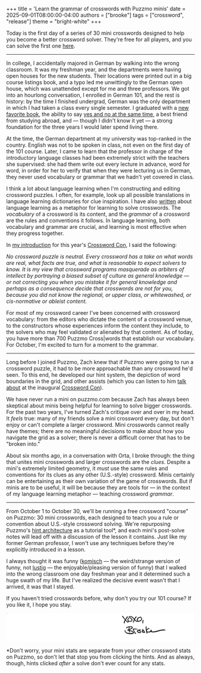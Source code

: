 +++
title = 'Learn the grammar of crosswords with Puzzmo minis'
date = 2025-09-01T08:00:00-04:00
authors = ["brooke"]
tags = ["crossword", "release"]
theme = "bright-white"
+++

Today is the first day of a series of 30 mini crosswords designed to help you become a better crossword solver. They're free for all players, and you can solve the first one [here](https://www.puzzmo.com/puzzle/2025-10-01/crossword/mini).

* * *

In college, I accidentally majored in German by walking into the wrong classroom. It was my freshman year, and the departments were having open houses for the new students. Their locations were printed out in a big course listings book, and a typo led me unwittingly to the German open house, which was unattended except for me and three professors. We got into an hourlong conversation, I enrolled in German 101, and the rest is history: by the time I finished undergrad, German was the only department in which I had taken a class every single semester. I graduated with a [new favorite book](https://en.wikipedia.org/wiki/Cassandra_(novel)), the ability to say [yes and no at the same time](https://en.wiktionary.org/wiki/jein#German), a best friend from studying abroad, and — though I didn't know it yet — a strong foundation for the three years I would later spend living there.

At the time, the German department at my university was top-ranked in the country. English was not to be spoken in class, not even on the first day of the 101 course. Later, I came to learn that the professor in charge of the introductory language classes had been extremely strict with the teachers she supervised: she had them write out every lecture in advance, word for word, in order for her to verify that when they were lecturing us in German, they never used vocabulary or grammar that we hadn't yet covered in class.

I think a lot about language learning when I'm constructing and editing crossword puzzles. I often, for example, look up all possible translations in language learning dictionaries for clue inspiration. I have also [written](https://link.mailer.puzzmo.com/view/652eb296b069b512940514d1ltjzm.ku4/63373e23) about language learning as a metaphor for learning to solve crosswords. The *vocabulary* of a crossword is its content, and the *grammar* of a crossword are the rules and conventions it follows. In language learning, both vocabulary and grammar are crucial, and learning is most effective when they progress together.

In [my introduction](https://youtu.be/fBXTcrxrR64?feature=shared) for this year's [Crossword Con](https://www.crosswordcon.com/), I said the following:

*No crossword puzzle is neutral. Every crossword has a take on what words are real, what facts are true, and what is reasonable to expect solvers to know. It is my view that crossword programs masquerade as arbiters of intellect by portraying a biased subset of culture as general knowledge — or not correcting you when you mistake it for general knowledge and perhaps as a consequence decide that crosswords are not for you, because you did not know the regional, or upper class, or whitewashed, or cis-normative or ableist content.*

For most of my crossword career I've been concerned with crossword vocabulary: from the editors who dictate the content of a crossword venue, to the constructors whose experiences inform the content they include, to the solvers who may feel validated or alienated by that content. As of today, you have more than 700 Puzzmo Cross|words that establish our vocabulary. For October, I'm excited to turn for a moment to the grammar.

* * *

Long before I joined Puzzmo, Zach knew that if Puzzmo were going to run a crossword puzzle, it had to be more approachable than any crossword he'd seen. To this end, he developed our hint system, the depiction of word boundaries in the grid, and other assists (which you can listen to him [talk about](https://youtu.be/ScUJaXrAc7k?feature=shared&t=83) at the inaugural [Crossword Con](https://www.crosswordcon.com/2024)).

We have never run a mini on puzzmo.com because Zach has always been skeptical about minis being helpful for learning to solve bigger crosswords. For the past two years, I've turned Zach's critique over and over in my head. It *feels* true: many of my friends solve a mini crossword every day, but don't enjoy or can't complete a larger crossword. Mini crosswords cannot really have themes; there are no meaningful decisions to make about how you navigate the grid as a solver; there is never a difficult corner that has to be "broken into."

About six months ago, in a conversation with Orta, I broke through: the thing that unites mini crosswords and larger crosswords are the *clues*. Despite a mini's extremely limited geometry, it *must* use the same rules and conventions for its clues as any other (U.S.-style) crossword.  Minis certainly can be entertaining as their own variation of the game of crosswords. But if minis are to be useful, it will be because they are tools for — in the context of my language learning metaphor — teaching crossword *grammar*.

* * *

From October 1 to October 30, we'll be running a free crossword "course" on Puzzmo: 30 mini crosswords, each designed to teach you a rule or convention about U.S.-style crossword solving. We're repurposing Puzzmo's [hint architecture](https://blog.puzzmo.com/posts/2024/07/22/hints-v2/) as a tutorial tool\*, and each mini's post-solve notes will lead off with a discussion of the lesson it contains. Just like my former German professor, I won't use any techniques before they're explicitly introduced in a lesson.

I always thought it was funny ([komisch](https://en.wiktionary.org/wiki/komisch#German) — the weird/strange version of funny, not [lustig](https://en.wiktionary.org/wiki/lustig#German) — the enjoyable/pleasing version of funny) that I walked into the wrong classroom one day freshman year and it determined such a huge swath of my life. But I've realized the decisive event wasn't that I arrived, it was that I stayed.

If you haven't tried crosswords before, why don't you try our 101 course? If you like it, I hope you stay.


![Brooke signature](brooke-sig.png)


\*Don't worry, your mini stats are separate from your other crossword stats on Puzzmo, so don't let that stop you from clicking the hints. And as always, though, hints clicked *after* a solve don't ever count for any stats.

